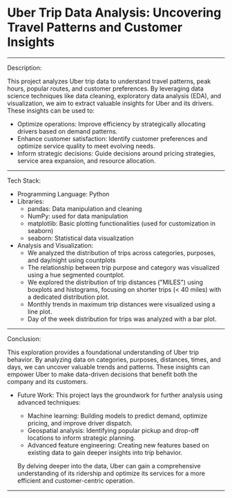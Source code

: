 Uber Trip Data Analysis: Uncovering Travel Patterns and Customer Insights
============================================================
____________________________________________________________________
Description:

This project analyzes Uber trip data to understand travel patterns, peak hours, popular routes, and customer preferences. By leveraging data science techniques like data cleaning, exploratory data analysis (EDA), and visualization, we aim to extract valuable insights for Uber and its drivers. These insights can be used to:
* Optimize operations: Improve efficiency by strategically allocating drivers based on demand patterns.
* Enhance customer satisfaction: Identify customer preferences and optimize service quality to meet evolving needs.
* Inform strategic decisions: Guide decisions around pricing strategies, service area expansion, and resource allocation.
_____________________________________________________________________________________________________________________
Tech Stack:

* Programming Language: Python
* Libraries:
     * pandas: Data manipulation and cleaning
     * NumPy: used for data manipulation
     * matplotlib: Basic plotting functionalities (used for customization in seaborn)
     * seaborn: Statistical data visualization
* Analysis and Visualization:
     * We analyzed the distribution of trips across categories, purposes, and day/night using countplots
     * The relationship between trip purpose and category was visualized using a hue segmented countplot.
     * We explored the distribution of trip distances ("MILES") using boxplots and histograms, focusing on shorter trips (< 40 miles) with a dedicated distribution plot.
     * Monthly trends in maximum trip distances were visualized using a line plot.
     * Day of the week distribution for trips was analyzed with a bar plot.
___________________________________________________________________________________________________________________
Conclusion:

This exploration provides a foundational understanding of Uber trip behavior. By analyzing data on categories, purposes, distances, times, and days, we can uncover valuable trends and patterns. These insights can empower Uber to make data-driven decisions that benefit both the company and its customers.

 * Future Work:
This project lays the groundwork for further analysis using advanced techniques:
   * Machine learning: Building models to predict demand, optimize pricing, and improve driver dispatch.
   * Geospatial analysis: Identifying popular pickup and drop-off locations to inform strategic planning.
   * Advanced feature engineering: Creating new features based on existing data to gain deeper insights into trip behavior.

   By delving deeper into the data, Uber can gain a comprehensive understanding of its ridership and optimize its services for a more efficient and customer-centric operation.
______________________________________________________________________________________________________________
